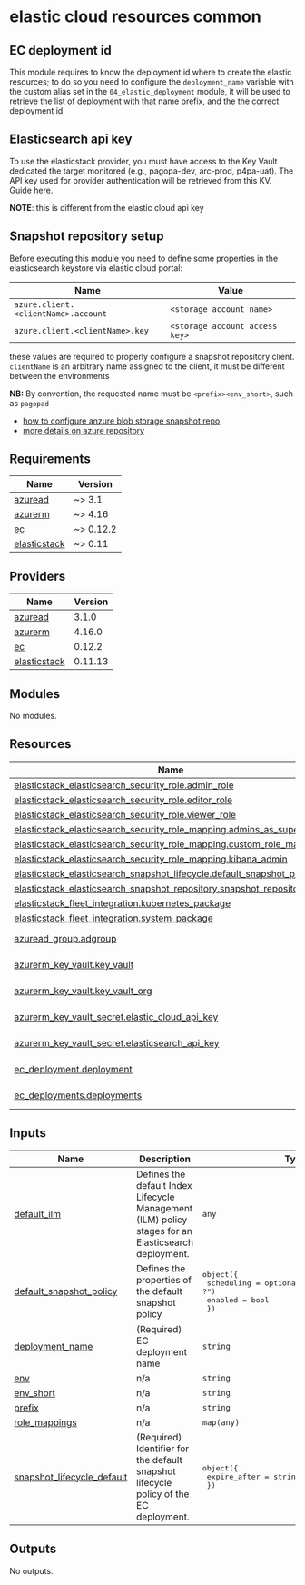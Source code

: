 # elastic cloud resources common

## EC deployment id

This module requires to know the deployment id where to create the elastic resources; to do so you need to configure the `deployment_name` 
variable with the custom alias set in the `04_elastic_deployment` module, it will be used to retrieve the list of deployment with that name prefix, and the the correct deployment id


## Elasticsearch api key
To use the elasticstack provider, you must have access to the Key Vault dedicated the target monitored (e.g., pagopa-dev, arc-prod, p4pa-uat).
The API key used for provider authentication will be retrieved from this KV. [Guide here](https://registry.terraform.io/providers/elastic/elasticstack/latest/docs#elasticsearch).

**NOTE**: this is different from the elastic cloud api key

## Snapshot repository setup
Before executing this module you need to define some properties in the elasticsearch keystore via elastic cloud portal:

| Name | Value |
|------|---------|
| `azure.client.<clientName>.account` | `<storage account name>` |
| `azure.client.<clientName>.key` | `<storage account access key>` |

these values are required to properly configure a snapshot repository client.
`clientName` is an arbitrary name assigned to the client, it must be different between the environments

**NB:** By convention, the requested name must be `<prefix><env_short>`, such as `pagopad`


- [how to configure anzure blob storage snapshot repo](https://www.elastic.co/guide/en/cloud/current/ec-azure-snapshotting.html)
- [more details on azure repository](https://www.elastic.co/guide/en/elasticsearch/reference/8.17/repository-azure.html)

<!-- markdownlint-disable -->
<!-- BEGIN_TF_DOCS -->
## Requirements

| Name | Version |
|------|---------|
| <a name="requirement_azuread"></a> [azuread](#requirement\_azuread) | ~> 3.1 |
| <a name="requirement_azurerm"></a> [azurerm](#requirement\_azurerm) | ~> 4.16 |
| <a name="requirement_ec"></a> [ec](#requirement\_ec) | ~> 0.12.2 |
| <a name="requirement_elasticstack"></a> [elasticstack](#requirement\_elasticstack) | ~> 0.11 |

## Providers

| Name | Version |
|------|---------|
| <a name="provider_azuread"></a> [azuread](#provider\_azuread) | 3.1.0 |
| <a name="provider_azurerm"></a> [azurerm](#provider\_azurerm) | 4.16.0 |
| <a name="provider_ec"></a> [ec](#provider\_ec) | 0.12.2 |
| <a name="provider_elasticstack"></a> [elasticstack](#provider\_elasticstack) | 0.11.13 |

## Modules

No modules.

## Resources

| Name | Type |
|------|------|
| [elasticstack_elasticsearch_security_role.admin_role](https://registry.terraform.io/providers/elastic/elasticstack/latest/docs/resources/elasticsearch_security_role) | resource |
| [elasticstack_elasticsearch_security_role.editor_role](https://registry.terraform.io/providers/elastic/elasticstack/latest/docs/resources/elasticsearch_security_role) | resource |
| [elasticstack_elasticsearch_security_role.viewer_role](https://registry.terraform.io/providers/elastic/elasticstack/latest/docs/resources/elasticsearch_security_role) | resource |
| [elasticstack_elasticsearch_security_role_mapping.admins_as_superuser](https://registry.terraform.io/providers/elastic/elasticstack/latest/docs/resources/elasticsearch_security_role_mapping) | resource |
| [elasticstack_elasticsearch_security_role_mapping.custom_role_mappings](https://registry.terraform.io/providers/elastic/elasticstack/latest/docs/resources/elasticsearch_security_role_mapping) | resource |
| [elasticstack_elasticsearch_security_role_mapping.kibana_admin](https://registry.terraform.io/providers/elastic/elasticstack/latest/docs/resources/elasticsearch_security_role_mapping) | resource |
| [elasticstack_elasticsearch_snapshot_lifecycle.default_snapshot_policy](https://registry.terraform.io/providers/elastic/elasticstack/latest/docs/resources/elasticsearch_snapshot_lifecycle) | resource |
| [elasticstack_elasticsearch_snapshot_repository.snapshot_repository](https://registry.terraform.io/providers/elastic/elasticstack/latest/docs/resources/elasticsearch_snapshot_repository) | resource |
| [elasticstack_fleet_integration.kubernetes_package](https://registry.terraform.io/providers/elastic/elasticstack/latest/docs/resources/fleet_integration) | resource |
| [elasticstack_fleet_integration.system_package](https://registry.terraform.io/providers/elastic/elasticstack/latest/docs/resources/fleet_integration) | resource |
| [azuread_group.adgroup](https://registry.terraform.io/providers/hashicorp/azuread/latest/docs/data-sources/group) | data source |
| [azurerm_key_vault.key_vault](https://registry.terraform.io/providers/hashicorp/azurerm/latest/docs/data-sources/key_vault) | data source |
| [azurerm_key_vault.key_vault_org](https://registry.terraform.io/providers/hashicorp/azurerm/latest/docs/data-sources/key_vault) | data source |
| [azurerm_key_vault_secret.elastic_cloud_api_key](https://registry.terraform.io/providers/hashicorp/azurerm/latest/docs/data-sources/key_vault_secret) | data source |
| [azurerm_key_vault_secret.elasticsearch_api_key](https://registry.terraform.io/providers/hashicorp/azurerm/latest/docs/data-sources/key_vault_secret) | data source |
| [ec_deployment.deployment](https://registry.terraform.io/providers/elastic/ec/latest/docs/data-sources/deployment) | data source |
| [ec_deployments.deployments](https://registry.terraform.io/providers/elastic/ec/latest/docs/data-sources/deployments) | data source |

## Inputs

| Name | Description | Type | Default | Required |
|------|-------------|------|---------|:--------:|
| <a name="input_default_ilm"></a> [default\_ilm](#input\_default\_ilm) | Defines the default Index Lifecycle Management (ILM) policy stages for an Elasticsearch deployment. | `any` | `{}` | no |
| <a name="input_default_snapshot_policy"></a> [default\_snapshot\_policy](#input\_default\_snapshot\_policy) | Defines the properties of the default snapshot policy | <pre>object({<br/>    scheduling = optional(string, "0 30 1 * * ?")<br/>    enabled    = bool<br/>  })</pre> | n/a | yes |
| <a name="input_deployment_name"></a> [deployment\_name](#input\_deployment\_name) | (Required) EC deployment name | `string` | n/a | yes |
| <a name="input_env"></a> [env](#input\_env) | n/a | `string` | n/a | yes |
| <a name="input_env_short"></a> [env\_short](#input\_env\_short) | n/a | `string` | n/a | yes |
| <a name="input_prefix"></a> [prefix](#input\_prefix) | n/a | `string` | n/a | yes |
| <a name="input_role_mappings"></a> [role\_mappings](#input\_role\_mappings) | n/a | `map(any)` | `{}` | no |
| <a name="input_snapshot_lifecycle_default"></a> [snapshot\_lifecycle\_default](#input\_snapshot\_lifecycle\_default) | (Required) Identifier for the default snapshot lifecycle policy of the EC deployment. | <pre>object({<br/>    expire_after = string<br/>  })</pre> | <pre>{<br/>  "expire_after": "30d"<br/>}</pre> | no |

## Outputs

No outputs.
<!-- END_TF_DOCS -->
